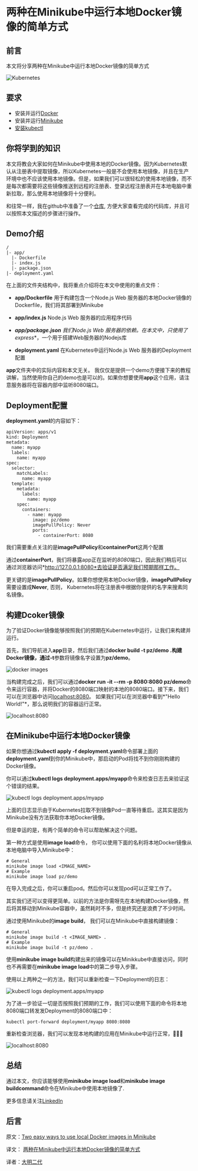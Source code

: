 # 两种在Minikube中运行本地Docker镜像的简单方式

## 前言

本文将分享两种在Minikube中运行本地Docker镜像的简单方式

![Kubernetes](https://miro.medium.com/max/1400/1*Q8RckeLvx7rVFNPTHzx21A.png)

## 要求

- 安装并运行[Docker](https://www.docker.com/get-started)
- 安装并运行[Minikube](https://minikube.sigs.k8s.io/docs/start/)
- [安装kubectl](https://kubernetes.io/docs/tasks/tools/)

## 你将学到的知识

本文将教会大家如何在Minikube中使用本地的Docker镜像。因为Kubernetes默认从注册表中提取镜像，所以Kubernetes一般是不会使用本地镜像，并且在生产环境中也不应该使用本地镜像。但是，如果我们可以很轻松的使用本地镜像，而不是每次都需要将这些镜像推送到远程的注册表、登录远程注册表并在本地电脑中重新拉取，那么使用本地镜像将十分便利。

和往常一样，我在github中准备了一个[仓库](https://github.com/Abszissex/medium-local-docker-image-minikube), 方便大家查看完成的代码库，并且可以按照本文描述的步骤进行操作。

## Demo介绍

```
/
|- app/
  |- Dockerfile
  |- index.js
  |- package.json
|- deployment.yaml
```

在上面的文件夹结构中，我将重点介绍将在本文中使用的重点文件：

- **app/Dockerfile** 用于构建包含一个Node.js Web 服务器的本地Docker镜像的Dockerfile，我们将其部署到Minikube

- **app/index.js** Node.js Web 服务器的应用程序代码

- ***app/package.json** 我们Node.js Web 服务器的依赖。在本文中，只使用了**express**，一个用于搭建Web服务器的Nodejs库

- **deployment.yaml** 在Kubernetes中运行Node.js Web 服务器的Deployment配置

**app**文件夹中的实际内容和本文无关。 我仅仅是提供一个demo方便接下来的教程讲解，当然使用你自己的demo也是可以的。如果你想要使用**app**这个应用，请注意服务器将在容器内部中监听8080端口。

## Deployment配置

**deployment.yaml**的内容如下：

```
apiVersion: apps/v1
kind: Deployment
metadata:
  name: myapp
  labels:
    name: myapp
spec:
  selector:
    matchLabels:
      name: myapp
  template:
    metadata:
      labels:
        name: myapp
    spec:
      containers:
        - name: myapp
          image: pz/demo
          imagePullPolicy: Never
          ports:
            - containerPort: 8080
```

我们需要重点关注的是**imagePullPolicy**和**containerPort**这两个配置

通过**containerPort**，我们将暴露app正在监听的*8080*端口，因此我们稍后可以通过浏览器访问*http://127.0.0.1:8080*去验证是否满足我们预期那样工作。

更关键的是**imagePullPolicy**。如果你想使用本地Docker镜像，**imagePullPolicy**需要设置成**Never**, 否则， Kubernetes将在注册表中根据你提供的名字来搜素同名镜像。

## 构建Dcoker镜像

为了验证Docker镜像能够按照我们的预期在Kubernetes中运行，让我们来构建并运行。

首先，我们导航进入**app**目录，然后我们通过**docker build -t pz/demo .**构建Docker镜像，通过**-t**参数将镜像名字设置为**pz/demo**。

![docker images](https://miro.medium.com/max/1400/1*Q-XZFc-_TRrTfwS_-DtHQw.png)

当构建完成之后，我们可以通过**docker run -it --rm -p 8080:8080 pz/demo**命令来运行容器，并将Docker的8080端口映射的本地的8080端口。接下来，我们可以在浏览器中访问[localhost:8080](http://localhost:8080)。 如果我们可以在浏览器中看到*"Hello World!"*，那么说明我们的容器运行正常。

![localhost:8080](https://miro.medium.com/max/1224/1*BrzMRioHmZEaR1km1C0EWA.png)

## 在Minikube中运行本地Docker镜像

如果你想通过**kubectl apply -f deployment.yaml**命令部署上面的**deployment.yaml**到你的Minikube中，那启动的Pod将找不到你刚刚构建的Docker镜像。

你可以通过**kubectl logs deployment.apps/myapp**命令来检查日志去来验证这个错误的结果。

![kubectl logs deployment.apps/myapp](https://miro.medium.com/max/1400/1*qGB6vXA3rpRnubXQ9Qf3oQ.png)

上面的日志显示由于Kubernetes拉取不到镜像Pod一直等待重启。这其实是因为Minikube没有方法获取你本地Docker镜像。

但是幸运的是，有两个简单的命令可以帮助解决这个问题。

第一种方式是使用**image load**命令， 你可以使用下面的名利将本地Docker镜像从本地电脑中导入Minikube中：

```shell
# General
minikube image load <IMAGE_NAME>
# Example
minikube image load pz/demo
```

在导入完成之后，你可以重启pod。然后你可以发现pod可以正常工作了。

其实我们还可以变得更简单。以前的方法是你需呀先在本地构建Docker镜像，然后将其移动到Minikube容器中，虽然耗时不多，但是终究还是浪费了不少时间。

通过使用Minikube的**image build**， 我们可以在Minikube中直接构建镜像：

```shell
# General
minikube image build -t <IMAGE_NAME> .
# Example
minikube image build -t pz/demo .
```

使用**minikube image build**构建出来的镜像可以在Minikkube中直接访问，同时也不再需要在**minikube image load**中的第二步导入步骤。

使用以上两种之一的方法，我们可以重新检查一下Deployment的日志：

![kubectl logs deployment.apps/myapp](https://miro.medium.com/max/1400/1*-yXXk7reYwXm_w3folq6kQ.png)

为了进一步验证一切是否按照我们预期的工作，我们可以使用下面的命令将本地8080端口转发发Deployment的8080端口中：


```shell
kubectl port-forward deployment/myapp 8080:8080
```

重新检查浏览器，我们可以发现本地构建的应用在Minikube中运行正常，🎉🎉🎉

![localhost:8080](https://miro.medium.com/max/1224/1*BrzMRioHmZEaR1km1C0EWA.png)

## 总结

通过本文，你应该能够使用**minikube image load**和**minikube image buildcommand**命令在Minikube中使用本地镜像了.

更多信息请关注[LinkedIn](https://www.linkedin.com/in/pascal-zwikirsch-3a95a1177/)

## 后言

原文：[Two easy ways to use local Docker images in Minikube](https://medium.com/gitconnected/two-easy-ways-to-use-local-docker-images-in-minikube-cd4dcb1a5379)

译文： [两种在Minikube中运行本地Docker镜像的简单方式](https://damingerdai.github.io/back-end/two-easy-ways-to-use-local-docker-images-in-minikube/)

译者：[大明二代](https://damingerdai.github.io/)